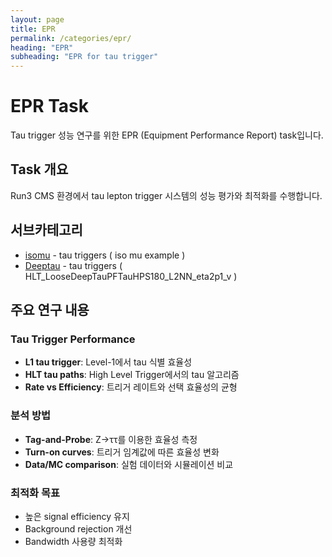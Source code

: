 ```yaml
---
layout: page
title: EPR
permalink: /categories/epr/
heading: "EPR"
subheading: "EPR for tau trigger"
---
```


# EPR Task

Tau trigger 성능 연구를 위한 EPR (Equipment Performance Report) task입니다.

## Task 개요
Run3 CMS 환경에서 tau lepton trigger 시스템의 성능 평가와 최적화를 수행합니다.

## 서브카테고리
- [isomu](/categories/epr/tautrigger/) - tau triggers  ( iso mu example )
- [Deeptau](/categories/epr/deeptau/) -  tau triggers  ( HLT_LooseDeepTauPFTauHPS180_L2NN_eta2p1_v )

## 주요 연구 내용
### Tau Trigger Performance
- **L1 tau trigger**: Level-1에서 tau 식별 효율성
- **HLT tau paths**: High Level Trigger에서의 tau 알고리즘
- **Rate vs Efficiency**: 트리거 레이트와 선택 효율성의 균형

### 분석 방법
- **Tag-and-Probe**: Z→ττ를 이용한 효율성 측정
- **Turn-on curves**: 트리거 임계값에 따른 효율성 변화
- **Data/MC comparison**: 실험 데이터와 시뮬레이션 비교

### 최적화 목표
- 높은 signal efficiency 유지
- Background rejection 개선
- Bandwidth 사용량 최적화 